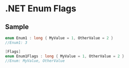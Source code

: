 # .NET Enum Flags 

## Sample

```csharp
enum Enum1 : long { MyValue = 1, OtherValue = 2 }
//Enum1: 3
```
```csharp
[Flags]
enum Enum1Flags : long { MyValue = 1, OtherValue = 2 }
//Enum: MyValue, OtherValue
```
